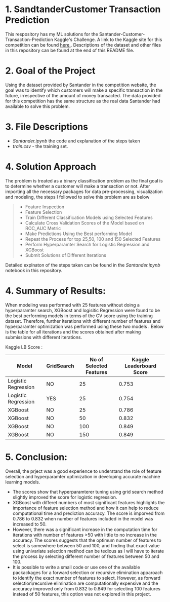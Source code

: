 # 1. SandtanderCustomer Transaction Prediction
This respository has my ML solutions for the Santander-Customer-Transaction-Prediction Kaggle's Challenge. A link to the Kaggle site  for this competition can be found [here.](https://www.kaggle.com/c/santander-customer-transaction-prediction). Descriptions of the dataset and other files in this repository can be found at the end of this README file.

# 2. Goal of the Project
Using the dataset provided by Santander in the competition website, the goal was to identify which customers will make a specific transaction in the future, irrespective of the amount of money transacted. The data provided for this competition has the same structure as the real data Santander had available to solve this problem.

# 3. File Descriptions
* *Santander.ipynb* the code and explanation of the steps taken
* *train.csv* - the training set.

# 4. Solution Approach
The problem is treated as a binary classification problem as the final goal is to determine whether a customer will make a transaction or not. After importing all the necessary packages for data pre-processing, visualization and modeling, the steps I followed to solve this problem are as below

>*  Feature Inspection
>*  Feature Selection
>*  Train Different Classification Models using Selected Features
>*  Calculate Cross Validation Scores of the Model based on ROC_AUC Metric
>*  Make Predictions Using the Best performing Model
>*  Repeat the Process for top 25,50, 100 and 150 Selected Features  
>*  Perform Hyperparamter Search for Logistic Regression and XGBoost
>*  Submit Solutions of Different Iterations

Detailed explnaton of the steps taken can be found in the *Santander.ipynb* notebook in this repository.

# 4. Summary of Results: 

When modeling was performed with 25 features without doing a hyperparamter search, XGBoost and logisitic Regression were found to be the best performing models in terms of the CV score using the training dataset. Therefore, further iterations with different number of features and hyperparamter optimization was performed using these two models . Below is the table for all iterations and the scores  obtained after making submissions with different iterations. 

 Kaggle LB Score : <br>
                 
| Model |  GridSearch |  No of Selected Features | Kaggle Leaderboard Score|
| --- | --- | --- | --- |
| Logistic Regression|  NO |25|0.753|
| Logistic Regression|  YES |25|0.754|
|  XGBoost|  NO |25|0.786|
|  XGBoost|  NO |50|0.832|
|  XGBoost|  NO |100|0.849|
|  XGBoost|  NO |150|0.849|
  
# 5. Conclusion:

Overall, the prject was a good experience to understand the role of feature selection and hyperparamter optimization in developing accurate machine learning models. 

* The scores show that hyperparamterer tuning using grid search method slightly improved the score for logistic regression. 
* XGBoost with differet numbers of most significant features highlights the importance of feature selection method and how it can help to reduce computational time and prediction accuracy. The score is imporved from 0.786 to 0.832 when number of features included in the model was increased to 50. 
* However, there was a significant increase in the computation time  for iterations with number of features >50 with little to no increase in the accuracy. The scores suggests that the optimum number of features to select is somewhere between 50 and 100, and finding that exact value using univariate selection metihod can be tedious as I will have to iterate the process by selecting  different number of features between 50 and 100.
* It is possible to write a small code or use one of the available packackages for a forward selection or recursive elimination apparoach to identify the exact number of features to select. However, as forward selection\recursive elimination are computationally expensive and the accuracy improved only from 0.832 to 0.849  for selecting 100 features instead of 50 features, this option was not explored in this project. 
